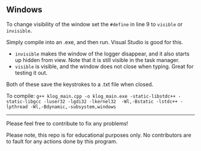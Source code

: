 ## Windows
To change visibility of the window set the `#define` in line 9 to `visible` or `invisible`.

Simply compile into an .exe, and then run. Visual Studio is good for this.

- `invisible` makes the window of the logger disappear, and it also starts up hidden from view. Note that it is still visible in the task manager.
- `visible` is visible, and the window does not close when typing. Great for testing it out.

Both of these save the keystrokes to a .txt file when closed.

To compile:
`g++ klog_main.cpp -o klog_main.exe -static-libstdc++ -static-libgcc -luser32 -lgdi32 -lkernel32  -Wl,-Bstatic -lstdc++ -lpthread -Wl,-Bdynamic,-subsystem,windows`

---

Please feel free to contribute to fix any problems!

Please note, this repo is for educational purposes only. No contributors are to fault for any actions done by this program.
